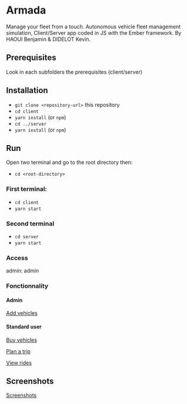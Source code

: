 # Armada
Manage your fleet from a touch.
Autonomous vehicle fleet management simulation, Client/Server app coded in JS with the Ember framework.
By HAOUI Benjamin & DIDELOT Kevin. 

## Prerequisites

Look in each subfolders the prerequisites (client/server)

## Installation

* `git clone <repository-url>` this repository
* `cd client`
* `yarn install` (or `npm`)
* `cd ../server`
* `yarn install` (or `npm`)

## Run

Open two terminal and go to the root directory then:

* `cd <root-directory>`

### First terminal:

* `cd client`
* `yarn start`

### Second terminal

* `cd server`
* `yarn start`

### Access

admin: admin

### Fonctionnality

#### Admin

[Add vehicles](https://github.com/zirkis/LILO/blob/master/docs/addVehicles.md)

#### Standard user

[Buy vehicles](https://github.com/zirkis/LILO/blob/master/docs/buyVehicles.md)

[Plan a trip](https://github.com/zirkis/LILO/blob/master/docs/planATrip.md)

[View rides](https://github.com/zirkis/LILO/blob/master/docs/viewRides.md)

## Screenshots

[Screenshots](https://github.com/zirkis/LILO/blob/master/docs/screenshots.md)

